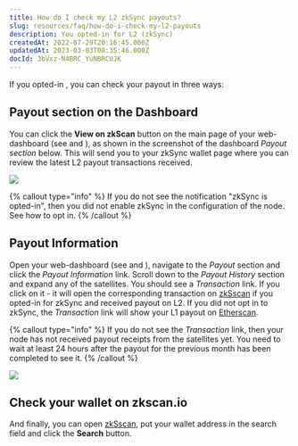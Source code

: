 ```yaml
---
title: How do I check my L2 zkSync payouts?
slug: resources/faq/how-do-i-check-my-l2-payouts
description: You opted-in for L2 (zkSync)
createdAt: 2022-07-29T20:16:45.000Z
updatedAt: 2023-03-03T08:35:46.000Z
docId: 3bVxz-N4BRC_YuNBRCUJK
---
```


If you opted-in [](docId:6TX_ve1PyUrXuwax-mWWw), you can check your payout in three ways:

## Payout section on the Dashboard

You can click the **View on zkScan** button on the main page of your web-dashboard (see [](docId\:gH4m4hVZ0BkMVAoW_jA2t) and [](docId:3k4V1HFunDWHVso9b1Xt9)), as shown in the screenshot of the dashboard *Payout section* below. This will send you to your zkSync wallet page where you can review the latest L2 payout transactions received.

![](https://archbee-image-uploads.s3.amazonaws.com/kv3plx2xmXcUGcVl4Lttj/A9Wtk342aTte-ic4IKik6_image.png)

{% callout type="info"  %} 
If you do not see the notification "zkSync is opted-in", then you did not enable zkSync in the configuration of the node. See [](docId:6TX_ve1PyUrXuwax-mWWw) how to opt in.
{% /callout %}

## Payout Information

Open your web-dashboard (see [](docId\:gH4m4hVZ0BkMVAoW_jA2t) and [](docId:3k4V1HFunDWHVso9b1Xt9)), navigate to the *Payout* section and click the *Payout Information* link. Scroll down to the *Payout History* section and expand any of the satellites. You should see a *Transaction* link. If you click on it - it will open the corresponding transaction on [zkSscan](https://zkscan.io)  if you opted-in for zkSync and received payout on L2. If you did not opt in to zkSync, the *Transaction* link will show your L1 payout on [Etherscan](https://etherscan.io).

{% callout type="info"  %} 
If you do not see the *Transaction* link, then your node has not received payout receipts from the satellites yet. You need to wait at least 24 hours after the payout for the previous month has been completed to see it.
{% /callout %}

![](https://archbee-image-uploads.s3.amazonaws.com/kv3plx2xmXcUGcVl4Lttj/fFTMlWDQj-XdaeKqH0lmk_image.png)

## Check your wallet on zkscan.io

And finally, you can open [zkSscan](https://zkscan.io), put your wallet address in the search field and click the **Search** button.
